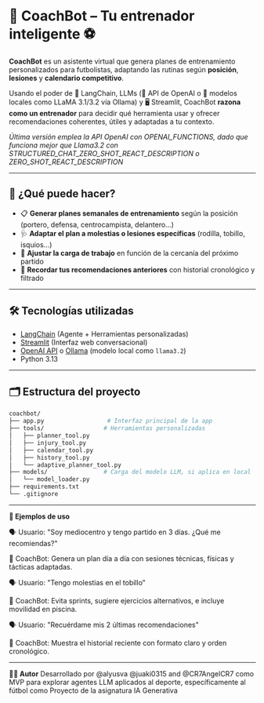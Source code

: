 # 🧠 CoachBot – Tu entrenador inteligente ⚽

**CoachBot** es un asistente virtual que genera planes de entrenamiento personalizados para futbolistas, adaptando las rutinas según **posición**, **lesiones** y **calendario competitivo**.

Usando el poder de 🦜 LangChain, LLMs (🔗 API de OpenAI o 🦙 modelos locales como LLaMA 3.1/3.2 vía Ollama) y 🖥️ Streamlit, CoachBot **razona como un entrenador** para decidir qué herramienta usar y ofrecer recomendaciones coherentes, útiles y adaptadas a tu contexto.

*Última versión emplea la API OpenAI con OPENAI_FUNCTIONS, dado que funciona mejor que Llama3.2 con STRUCTURED_CHAT_ZERO_SHOT_REACT_DESCRIPTION o ZERO_SHOT_REACT_DESCRIPTION*

---

## 🚀 ¿Qué puede hacer?

- 📋 **Generar planes semanales de entrenamiento** según la posición (portero, defensa, centrocampista, delantero…)
- 🩺 **Adaptar el plan a molestias o lesiones específicas** (rodilla, tobillo, isquios…)
- 📆 **Ajustar la carga de trabajo** en función de la cercanía del próximo partido
- 🧠 **Recordar tus recomendaciones anteriores** con historial cronológico y filtrado

---

## 🛠️ Tecnologías utilizadas

- [LangChain](https://github.com/langchain-ai/langchain) (Agente + Herramientas personalizadas)
- [Streamlit](https://streamlit.io) (Interfaz web conversacional)
- [OpenAI API](https://platform.openai.com/) o [Ollama](https://ollama.com) (modelo local como `llama3.2`)
- Python 3.13

---

## 🗂️ Estructura del proyecto

```bash
coachbot/
├── app.py                  # Interfaz principal de la app
├── tools/                 # Herramientas personalizadas
│   ├── planner_tool.py
│   ├── injury_tool.py
│   ├── calendar_tool.py
│   ├── history_tool.py
│   └── adaptive_planner_tool.py
├── models/                # Carga del modelo LLM, si aplica en local
│   └── model_loader.py
├── requirements.txt
└── .gitignore
```

---


**🧪 Ejemplos de uso**

🗣️ Usuario: "Soy mediocentro y tengo partido en 3 días. ¿Qué me recomiendas?"

🤖 CoachBot: Genera un plan día a día con sesiones técnicas, físicas y tácticas adaptadas.


🗣️ Usuario: "Tengo molestias en el tobillo"

🤖 CoachBot: Evita sprints, sugiere ejercicios alternativos, e incluye movilidad en piscina.


🗣️ Usuario: "Recuérdame mis 2 últimas recomendaciones"

🤖 CoachBot: Muestra el historial reciente con formato claro y orden cronológico.

---


**👨‍💻 Autor**
Desarrollado por @alyusva @juaki0315 and @CR7AngelCR7 como MVP para explorar agentes LLM aplicados al deporte, específicamente al fútbol como Proyecto de la asignatura IA Generativa

